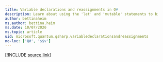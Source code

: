 ```yaml
---
title: Variable declarations and reassignments in Q#
description: Learn about using the 'let' and 'mutable' statements to bind variables in Q#.
author: bettinaheim
ms.author: bettina.heim
ms.date: 10/07/2020
ms.topic: article
uid: microsoft.quantum.qsharp.variabledeclarationsandreassignments
no-loc: ['Q#', '$$v']
---
```


<!---
# Variable declarations and reassignments in Q#
-->

[!INCLUDE [source link](~/includes/qsharp-language/Specifications/Language/2_Statements/VariableDeclarationsAndReassignments.md)]


